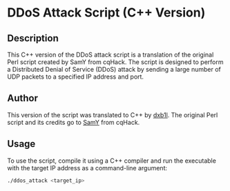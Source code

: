 # DDoS Attack Script (C++ Version)

## Description

This C++ version of the DDoS attack script is a translation of the original Perl script created by SamY from cqHack. The script is designed to perform a Distributed Denial of Service (DDoS) attack by sending a large number of UDP packets to a specified IP address and port.

## Author

This version of the script was translated to C++ by [dxb1l](https://github.com/dxb3l). The original Perl script and its credits go to [SamY](https://github.com/cqHack/DDoS-Script) from cqHack.

## Usage

To use the script, compile it using a C++ compiler and run the executable with the target IP address as a command-line argument:

```bash
./ddos_attack <target_ip>
